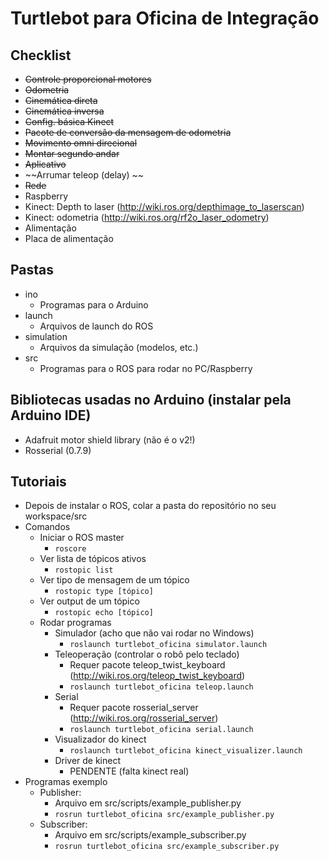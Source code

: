 # Turtlebot para Oficina de Integração

## Checklist
- ~~Controle proporcional motores~~
- ~~Odometria~~
- ~~Cinemática direta~~
- ~~Cinemática inversa~~
- ~~Config. básica Kinect~~
- ~~Pacote de conversão da mensagem de odometria~~
- ~~Movimento omni direcional~~
- ~~Montar segundo andar~~
- ~~Aplicativo~~
- ~~Arrumar teleop (delay) ~~
- ~~Rede~~
- Raspberry
- Kinect: Depth to laser (http://wiki.ros.org/depthimage_to_laserscan)
- Kinect: odometria (http://wiki.ros.org/rf2o_laser_odometry)
- Alimentação
- Placa de alimentação

## Pastas
- ino
    - Programas para o Arduino
- launch
    - Arquivos de launch do ROS
- simulation
    - Arquivos da simulação (modelos, etc.)
- src
    - Programas para o ROS para rodar no PC/Raspberry

## Bibliotecas usadas no Arduino (instalar pela Arduino IDE)
- Adafruit motor shield library (não é o v2!)
- Rosserial (0.7.9)

## Tutoriais
- Depois de instalar o ROS, colar a pasta do repositório no seu workspace/src
- Comandos
    - Iniciar o ROS master
        - ```roscore```
    - Ver lista de tópicos ativos
        - ```rostopic list```
    - Ver tipo de mensagem de um tópico
        - ```rostopic type [tópico]```
    - Ver output de um tópico
        - ```rostopic echo [tópico]```
    - Rodar programas
        - Simulador (acho que não vai rodar no Windows)
            - ```roslaunch turtlebot_oficina simulator.launch```
        - Teleoperação (controlar o robô pelo teclado)
            - Requer pacote teleop_twist_keyboard (http://wiki.ros.org/teleop_twist_keyboard)
            - ```roslaunch turtlebot_oficina teleop.launch```
        - Serial
            - Requer pacote rosserial_server (http://wiki.ros.org/rosserial_server)
            - ```roslaunch turtlebot_oficina serial.launch```
        - Visualizador do kinect
            - ```roslaunch turtlebot_oficina kinect_visualizer.launch```
        - Driver de kinect
            - PENDENTE (falta kinect real)
- Programas exemplo
    - Publisher:
        - Arquivo em src/scripts/example_publisher.py
        - ```rosrun turtlebot_oficina src/example_publisher.py```
    - Subscriber:
        - Arquivo em src/scripts/example_subscriber.py
        - ```rosrun turtlebot_oficina src/example_subscriber.py```

